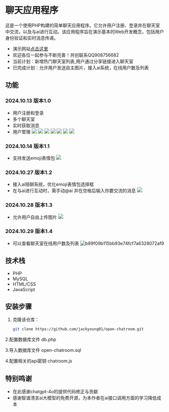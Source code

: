 # 聊天应用程序

这是一个使用PHP构建的简单聊天应用程序。它允许用户注册、登录并在聊天室中交流，以及与ai进行互动。该应用程序旨在演示基本的Web开发概念，包括用户身份验证和实时消息传递。
- 演示网站[点击这里](http://120.55.57.217:11111/)
- 欢迎各位一起参与不断完善！共创联系QQ908756682
- 当前计划：新增热门聊天室列表,用户通过分享链接进入聊天室
- 已完成计划：允许用户发送自主图片，接入ai系统，在线用户数及列表

## 功能
### 2024.10.13 版本1.0
- 用户注册和登录
- 多个聊天室
- 实时获取消息
- 用户管理
![](https://img2024.cnblogs.com/blog/3512200/202410/3512200-20241013222619125-543346096.png)
![](https://img2024.cnblogs.com/blog/3512200/202410/3512200-20241013222624022-1599108943.png)
![](https://img2024.cnblogs.com/blog/3512200/202410/3512200-20241013222625791-143968807.png)
![](https://img2024.cnblogs.com/blog/3512200/202410/3512200-20241013222628864-1906667558.png)
![](https://img2024.cnblogs.com/blog/3512200/202410/3512200-20241013222631752-445096669.png)
![](https://img2024.cnblogs.com/blog/3512200/202410/3512200-20241013222633596-381259984.png)
![](https://img2024.cnblogs.com/blog/3512200/202410/3512200-20241013222635662-2111792512.png)

### 2024.10.14 版本1.1
- 支持发送emoji表情包
![](https://img2024.cnblogs.com/blog/3512200/202410/3512200-20241015130136243-122483043.png)

### 2024.10.27 版本1.2
- 接入ai陪聊系统，优化emoji表情包选择框
- 在与ai进行互动时，需手动@ai 并在空格后输入你要交流的消息
![](https://img2024.cnblogs.com/blog/3512200/202410/3512200-20241028002619888-1361445853.png)

### 2024.10.28 版本1.3
- 允许用户自由上传图片
![](https://img2024.cnblogs.com/blog/3512200/202410/3512200-20241028215512578-1048710273.png)

### 2024.10.29 版本1.4
- 可以查看聊天室在线用户数及列表
![b89f09b115bb93e74fcf7a6328072af9](https://github.com/user-attachments/assets/e03819be-73e3-49f5-9889-e8a08cabc961)

## 技术栈

- PHP
- MySQL
- HTML/CSS
- JavaScript

## 安装步骤

1. 克隆该仓库：
   ```bash
   git clone https://github.com/jackyoung01/open-chatroom.git

2.配置数据库文件
  db.php
  
3.导入数据库文件
  open-chatroom.sql
  
4.配置相关的api密钥
  chatroom.js

## 特别鸣谢
- 在此感谢chatgpt-4o的提供代码修正与贡献
- 感谢智谱清言ai大模型的免费开源，为本作者在ai接口调用方面的学习降低成本
